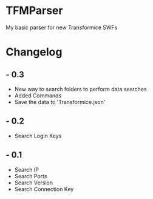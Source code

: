 # TFMParser
My basic parser for new Transformice SWFs

# Changelog
## - 0.3
 - New way to search folders to perform data searches
 - Added Commands
 - Save the data to 'Transformice.json'
 
## - 0.2
 - Search Login Keys
 
## - 0.1
 - Search IP
 - Search Ports
 - Search Version
 - Search Connection Key
